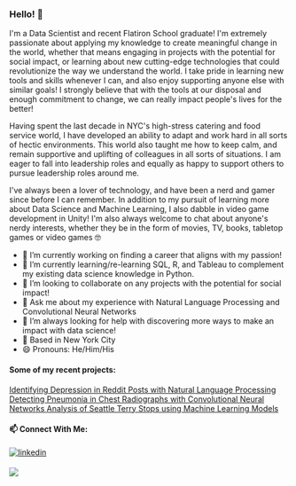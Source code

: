 ### Hello! 👋

I'm a Data Scientist and recent Flatiron School graduate! I'm extremely passionate about applying my knowledge to create meaningful change in the world, whether that means engaging in projects with the potential for social impact, or learning about new cutting-edge technologies that could revolutionize the way we understand the world. I take pride in learning new tools and skills whenever I can, and also enjoy supporting anyone else with similar goals! I strongly believe that with the tools at our disposal and enough commitment to change, we can really impact people's lives for the better!

Having spent the last decade in NYC's high-stress catering and food service world, I have developed an ability to adapt and work hard in all sorts of hectic environments. This world also taught me how to keep calm, and remain supportive and uplifting of colleagues in all sorts of situations. I am eager to fall into leadership roles and equally as happy to support others to pursue leadership roles around me.

I've always been a lover of technology, and have been a nerd and gamer since before I can remember. In addition to my pursuit of learning more about Data Science and Machine Learning, I also dabble in video game development in Unity! I'm also always welcome to chat about anyone's nerdy interests, whether they be in the form of movies, TV, books, tabletop games or video games 🤓


- 🔭 I’m currently working on finding a career that aligns with my passion!
- 🌱 I’m currently learning/re-learning SQL, R, and Tableau to complement my existing data science knowledge in Python.
- 👯 I’m looking to collaborate on any projects with the potential for social impact!
- 💬 Ask me about my experience with Natural Language Processing and Convolutional Neural Networks
- 🤔 I’m always looking for help with discovering more ways to make an impact with data science!
- 🗽 Based in New York City
- 😄 Pronouns: He/Him/His

#### Some of my recent projects:
<a href="[https://github.com/shadel96/Mental_Health_NLP" target="_blank">
Identifying Depression in Reddit Posts with Natural Language Processing
</a>

<a href="https://github.com/shadel96/xRayDeepLearning-Final" target="_blank">
Detecting Pneumonia in Chest Radiographs with Convolutional Neural Networks
</a>


<a href="https://github.com/shadel96/Terry_Stops_Analysis" target="_blank">
Analysis of Seattle Terry Stops using Machine Learning Models
</a>



#### 📫 Connect With Me:

<a href="https://www.linkedin.com/in/spencer-hadel/" target="_blank">
<img src=https://img.shields.io/badge/linkedin-%231E77B5.svg?&style=for-the-badge&logo=linkedin&logoColor=white alt=linkedin style="margin-bottom: 5px;" />
</a>

<a href="mailto:shadel96@gmail" rel="nofollow"><img src= "https://img.shields.io/badge/Gmail-D14836?style=for-the-badge&logo=gmail&logoColor=white" />
</a>

<!--
**shadel96/shadel96** is a ✨ _special_ ✨ repository because its `README.md` (this file) appears on your GitHub profile.

Here are some ideas to get you started:

- 🔭 I’m currently working on ...
- 🌱 I’m currently learning ...
- 👯 I’m looking to collaborate on ...
- 🤔 I’m looking for help with ...
- 💬 Ask me about ...
- 📫 How to reach me: ...
- 😄 Pronouns: ...
- ⚡ Fun fact: ...
-->
